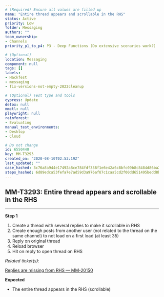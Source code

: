 ```yaml
---
# (Required) Ensure all values are filled up
name: "Entire thread appears and scrollable in the RHS"
status: Active
priority: Low
folder: Messaging
authors: ""
team_ownership:
- Channels
priority_p1_to_p4: P3 - Deep Functions (Do extensive scenarios work?)

# (Optional)
location: Messaging
component: null
tags: []
labels:
- Hackfest
- messaging
- fix-versions-not-empty-2022cleanup

# (Optional) Test type and tools
cypress: Update
detox: null
mmctl: null
playwright: null
rainforest:
- Evaluating
manual_test_environments:
- Desktop
- Cloud

# Do not change
id: 6550440
key: MM-T3293
created_on: "2020-08-10T02:53:19Z"
last_updated: ""
case_hashed: 3c76a8a944e17492a8ce784fdf338f1e6e42a6c8bfc09b8c8484d86ba2102403f7db6ba2b6993431a19f2cf450d03db5
steps_hashed: 6d89edca53fefa7e7ad59d3a976af87c1caa5cd2f00dd651495bedd8b5249c2d7161d73f35ed1d48cd8deac8cac4efb7
---
```


<!-- (Auto-generated) Based on frontmatter's "key" and "name" -->

## MM-T3293: Entire thread appears and scrollable in the RHS

---

**Step 1**

1. Create a thread with several replies to make it scrollable in RHS
2. Create enough posts from another user (not related to the thread on the same channel) to not load on a first load (at least 35)
3. Reply on original thread
4. Reload browser
5. Hit on reply to open thread on RHS

_Related ticket(s):_

[Replies are missing from RHS — MM-20150](https://mattermost.atlassian.net/browse/MM-20150)

**Expected**

- The entire thread appears in the RHS (scrollable)
